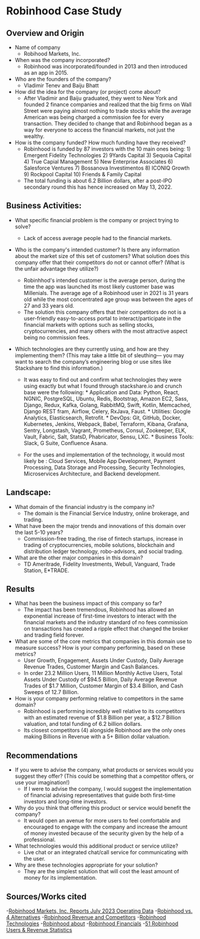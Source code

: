 # Robinhood Case Study

## Overview and Origin

* Name of company
    -   Robihood Markets, Inc.
* When was the company incorporated?
    -  Robinhood was incorporated/founded in 2013 and then introduced as an app in 2015.
* Who are the founders of the company?
    -  Vladimir Tenev and Baiju Bhatt
* How did the idea for the company (or project) come about?
    - After Vladimir and Baiju graduated, they went to New York and founded 2 finance companies and realized that the big firms on Wall Street were paying almost nothing  to trade stocks while the average American was being charged a commission fee for every transaction. They decided to change that and Robinhood began as a way for everyone to access the financial markets, not just the wealthy.
* How is the company funded? How much funding have they received?
    -  Robinhood is funded by 87 investors with the 10 main ones being:
              1) Emergent Fidelity Technologies
              2) 9Yards Capital
              3) Sequoia Capital
              4) True Capial Management
              5) New Enterprise Associates
              6) Salesforce Ventures
              7) Bossanova Investimentos
              8) ICONIQ Growth
              9) Rockpool Capital
              10) Friends & Family Capital
    -  The total funding is about 6.2 Billion dollars, after a post-IPO secondary round this has hence increased on May 13, 2022.

## Business Activities:

* What specific financial problem is the company or project trying to solve?
    - Lack of access average people had to the financial markets.

* Who is the company's intended customer?  Is there any information about the market size of this set of customers?
What solution does this company offer that their competitors do not or cannot offer? (What is the unfair advantage they utilize?)
    - Robinhhod's intended customer is the average person, during the time the app was launched its most likely customer base was Millenials. The average age of a Robinhood user in 2021 is 31 years old while the most concentrated age group was between the ages of 27 and 33 years old.
    - The solution this company offers that their competitors do not is a user-friendly easy-to-access portal to interact/participate in the financial markets with options such as selling stocks, cryptocurrencies, and many others with the most attractive aspect being no commission fees.

* Which technologies are they currently using, and how are they implementing them? (This may take a little bit of sleuthing–– you may want to search the company’s engineering blog or use sites like Stackshare to find this information.)
  - It was easy to find out and confirm what technologies they were using exactly but what I found through stackshare.io and crunch base were the following:
        * Application and Data: Python, React, NGNIC, PostgreSQL, Ubuntu, Redis, Bootstrap, Amazon EC2, Sass, Django, Redux, Kafka, Golang, RabbitMQ, Swift, Kotlin, Memcached, Django REST fram, Airflow, Celery, RxJava, Faust.
        * Utilities: Google Analytics, Elasticsearch, Retrofit.
        * DevOps: Git, GitHub, Docker, Kubernetes, Jenkins, Webpack, Babel, Terraform, Kibana, Grafana, Sentry, Longstash, Vagrant, Prometheus, Consul, Zookeeper, ELK, Vault, Fabric, Salt, StatsD, Phabricator, Sensu, LXC.
        * Business Tools: Slack, G Suite, Confluence Asana.

  - For the uses and implementation of the technology, it would most likely be : Cloud Services, Mobile App Development, Payment Processing, Data Storage and Processing, Security Technologies, Microservices Architecture, and Backend development.

## Landscape:

* What domain of the financial industry is the company in?
  - The domain is the Financial Service Industry, online brokerage, and trading.
* What have been the major trends and innovations of this domain over the last 5-10 years?
  -  Commission-free trading, the rise of fintech startups, increase in trading of cryptocurrencies, mobile solutions, blockchain and distribution ledger technology, robo-advisors, and social trading.
* What are the other major companies in this domain?
  - TD Ameritrade, Fidelity Investments, Webull, Vanguard, Trade Station, E*TRADE.

## Results

* What has been the business impact of this company so far?
  - The impact has been tremendous, Robinhood has allowed an exponential increase of first-time investors to interact with the financial markets and the industry standard of no  fees commission on transactions has created a ripple effect that changed the broker and trading field forever. 
* What are some of the core metrics that companies in this domain use to measure success? How is your company performing, based on these metrics?
  - User Growth, Engagement, Assets Under Custody, Daily Average Revenue Trades, Customer Margin and Cash Balances.
  - In order 23.2 Million Users, 11 Million Monthly Active Users, Total Assets Under Custody of $94.5 Billion, Daily Average Revenue Trades of $1.7 Million, Customer Margin of $3.4 Billion, and Cash Sweeps of 12.7 Billion.
* How is your company performing relative to competitors in the same domain?
  - Robinhood is performing incredibly well relative to its competitors with an estimated revenue of $1.8 Billion per year, a $12.7 Billion valuation, and total funding of 6.2 billion dollars.
  - Its closest competitors (4) alongside Robinhood are the  only ones making Billions in Revenue with a 5+ Billion dollar valuation.

## Recommendations

* If you were to advise the company, what products or services would you suggest they offer? (This could be something that a competitor offers, or use your imagination!)
  - If I were to advise the company, I would suggest the implementation of financial advising representatives that guide both first-time investors and long-time investors.
* Why do you think that offering this product or service would benefit the company?
  - It would open an avenue for more users to feel comfortable and encouraged to engage with the company and increase the amount of money invested because of the security given by the help of a professional.
* What technologies would this additional product or service utilize?
  -  Live chat or an integrated chat/call service for communicating with the user.
* Why are these technologies appropriate for your solution?
  - They are the simplest solution that will cost the least amount of money for its implementation.

## Sources/Works cited
-[Robinhood Markets, Inc. Reports July 2023 Operating Data](https://investors.robinhood.com/news/news-details/2023/Robinhood-Markets-Inc.-Reports-July-2023-Operating-Data/default.aspx)
-[Robinhood vs. 4 Alternatives](https://www.nerdwallet.com/article/investing/robinhood-alternatives)
-[Robinhood Revenue and Competitors](https://growjo.com/company/Robinhood#competitors)
-[Robinhood Technologies](https://stackshare.io/robinhood/robinhood)
-[Robinhood about](https://robinhood.com/us/en/about-us/)
-[Robinhood Financials](https://www.crunchbase.com/organization/robinhood/company_financials)
-[51 Robinhood Users & Revenue Statistics](https://buybitcoinworldwide.com/robinhood-statistics/#:~:text=The%20average%20age%20of%20a,investing%20for%20the%20first%20time.)


